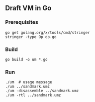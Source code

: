 ## Draft VM in Go

### Prerequisites

```
go get golang.org/x/tools/cmd/stringer
stringer -type Op op.go
```

### Build

```
go build -o um *.go
```

### Run

```
./um  # usage message
./um ../sandmark.umz
./um -disassemble ../sandmark.umz
./um -rtl ../sandmark.umz
```
